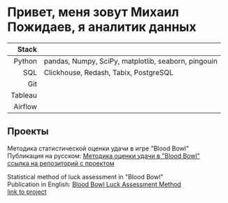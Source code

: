 # Привет, меня зовут Михаил Пожидаев, я аналитик данных

| Stack |               |
|------:|---------------|
|Python |pandas, Numpy, SciPy, matplotlib, seaborn, pingouin              |
|SQL    |Clickhouse, Redash, Tabix, PostgreSQL             |
|Git    |               |
|Tableau|               |
|Airflow|               |

## Проекты
Методика статистической оценки удачи в игре "Blood Bowl"  
Публикация на русском: [Методика оценки удачи в "Blood Bowl"](https://rubbl.ru/index.php?topic=49916.0)  
[ссылка на репозиторий с проектом](/bb_luck)

Statistical method of luck assessment in "Blood Bowl"  
Publication in English: [Blood Bowl Luck Assessment Method](https://orca-cola.com/index.php?/topic/41907-blood-bowl-luck-assessment-method/)  
[link to project](/bb_luck)
